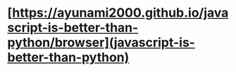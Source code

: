 # [https://ayunami2000.github.io/javascript-is-better-than-python/browser](javascript-is-better-than-python)
